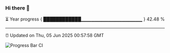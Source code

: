 ### Hi there 👋

⏳ Year progress { ████████████▁▁▁▁▁▁▁▁▁▁▁▁▁▁▁▁▁▁ } 42.48 %

---

⏰ Updated on Thu, 05 Jun 2025 00:57:58 GMT

![Progress Bar CI](https://github.com/Shyam-Makwana/GitHub-Actions-Demo/workflows/Progress%20Bar%20CI/badge.svg)
